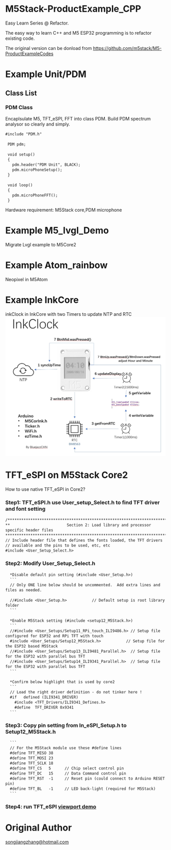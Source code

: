 # M5Stack-ProductExample_CPP

  Easy Learn Series @ Refactor. 
  
  The easy way to learn  C++  and M5 ESP32 programming is to refactor existing code.
  
  The original version can be donload from https://github.com/m5stack/M5-ProductExampleCodes
# Example Unit/PDM  
## Class List

### PDM Class 

   Encaplsulate M5, TFT_eSPI, FFT into class PDM. Build PDM spectrum analysor so clearly and simply.
   ```
   #include "PDM.h"

    PDM pdm;

    void setup()
    {
      pdm.header("PDM Unit", BLACK);
      pdm.microPhoneSetup();
    }

    void loop()
    {
      pdm.microPhoneFFT();
    }
   ```
   Hardware requirement: M5Stack core,PDM microphone
# Example M5_lvgl_Demo  
  Migrate Lvgl example to M5Core2
# Example Atom_rainbow
  Neopixel in M5Atom
# Example InkCore
  inkClock in InkCore with two Timers to update NTP and RTC
  ![](https://github.com/bluejazzCHN/M5Stack-ProductExampleCodes_CPP/blob/master/InkCore/InkClock.jpg)
# TFT_eSPI on M5Stack Core2
  
  How to use native TFT_eSPI in Core2?
  
  ### Step1: TFT_eSPI.h use User_setup_Select.h to find TFT driver and font setting
  
  ```
  /***************************************************************************************
  **                         Section 2: Load library and processor specific header files
  ***************************************************************************************/
  // Include header file that defines the fonts loaded, the TFT drivers
  // available and the pins to be used, etc, etc
  #include <User_Setup_Select.h>  
  ```
  ### Step2: Modify User_Setup_Select.h
  
      *Disable default pin setting (#include <User_Setup.h>)
      ```
      // Only ONE line below should be uncommented.  Add extra lines and files as needed.

      //#include <User_Setup.h>           // Default setup is root library folder
      ```
      
      *Enable M5Stack setting (#include <setup12_M5Stack.h>)
      ```
      //#include <User_Setups/Setup11_RPi_touch_ILI9486.h> // Setup file configured for ESP32 and RPi TFT with touch
      #include <User_Setups/Setup12_M5Stack.h>           // Setup file for the ESP32 based M5Stack
      //#include <User_Setups/Setup13_ILI9481_Parallel.h>  // Setup file for the ESP32 with parallel bus TFT
      //#include <User_Setups/Setup14_ILI9341_Parallel.h>  // Setup file for the ESP32 with parallel bus TFT
      ```
      
      *Confirm below highlight that is used by core2
      ```
      // Load the right driver definition - do not tinker here !
      #if   defined (ILI9341_DRIVER)
        #include <TFT_Drivers/ILI9341_Defines.h>
        #define  TFT_DRIVER 0x9341
      ```
  ### Step3: Copy pin setting from In_eSPI_Setup.h to Setup12_M5Stack.h
      ```
      // For the M5Stack module use these #define lines
      #define TFT_MISO 38
      #define TFT_MOSI 23
      #define TFT_SCLK 18
      #define TFT_CS   5      // Chip select control pin
      #define TFT_DC   15     // Data Command control pin
      #define TFT_RST  -1     // Reset pin (could connect to Arduino RESET pin)
      #define TFT_BL   -1     // LED back-light (required for M5Stack)
      ```
  ### Step4: run TFT_eSPI [viewport demo](https://github.com/Bodmer/TFT_eSPI/blob/master/examples/Generic/Viewport_Demo/Viewport_Demo.ino)
  
  
# Original Author
    
  songjiangzhang@hotmail.com
  

